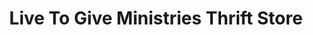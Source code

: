 ---
title: "Live To Give Ministries Thrift Store"
url: /asheboro/live-to-give-ministries-thrift-store/
shop: Gebrauchtwaren
---